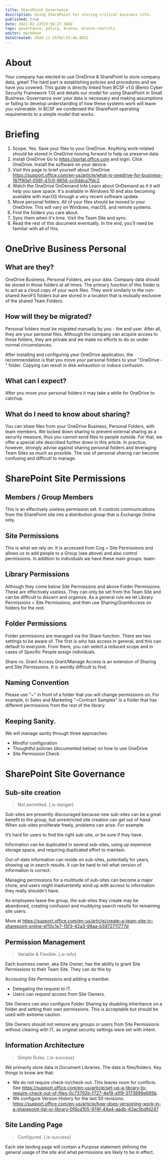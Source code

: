 ```yaml
---
title: SharePoint Governance
description: Using SharePoint for storing critical business info. 
published: true
date: 2021-02-13T23:56:27.368Z
tags: governance, policy, bronze, bronze-controls
editor: markdown
dateCreated: 2020-11-25T02:53:46.802Z
---
```


# About
Your company has elected to use OneDrive & SharePoint to store company data, great!  The hard part is establishing policies and procedures and we have you covered.  This guide is directly linked from BCSF v1.0 (Bento Cyber Security Framework 1.0) and details our model for using SharePoint in Small Business.  Governance over your data is necessary and making assumptions or failing to develop understanding of how these systems work will leave you vulnerable.  In BCSF we condensed the SharePoint operating requirements to a simple model that works. 

# Briefing
1. Scope.
Yes. Save your files to your OneDrive. Anything work-related should be stored in OneDrive moving forward to help us preserve data.
1. Install OneDrive	
Go to https://portal.office.com and login. Click OneDrive. Install the software on your device. 
1. Visit this page to brief yourself about OneDrive	https://support.office.com/en-us/article/what-is-onedrive-for-business-187f90af-056f-47c0-9656-cc0ddca7fdc2
1. Watch the OneDrive OnDemand Info	Learn about OnDemand as it it will help you save space. It's available in Windows 10 and also becoming available with macOS through a very recent software update.
1. Move personal folders.	All of your files should be moved to your OneDrive. This will vary on Windows, macOS, and remote systems. 
1. Find the folders you care about.	
1. Sync them when it's time.	Visit the Team Site and sync.
1. Read the rest of this document eventually.	In the end, you'll need be familiar with all of this.

# OneDrive Business Personal

## What are they?	
OneDrive Business, Personal Folders, are your data. Company data should be stored in those folders at all times. The primary function of this folder is to act as a cloud copy of your work files. They work similarly to the non-shared AeroFS folders but are stored in a location that is mutually exclusive of the shared Team Folders.

## How will they be migrated?	
Personal folders must be migrated manually by you - the end user. After all, they are your personal files. Although the company can acquire access to these folders, they are private and we make no efforts to do so under normal circumstances.

After installing and configuring your OneDrive application, the recommendation is that you move your personal folders to your "OneDrive - <COMPANY>" folder. Copying can result in disk exhaustion or induce confusion.

## What can I expect?	
After you move your personal folders it may take a while for OneDrive to catchup. 

## What do I need to know about sharing?	
You can share files from your OneDrive Business, Personal Folders, with team members. We locked down sharing to prevent external sharing as a security measure, thus you cannot send files to people outside. For that, we offer a special site described further down in this article. In practice, however, strongly advise against sharing personal folders and leveraging Team Sites as much as possible. The use of personal sharing can become confusing and difficult to manage.

  
# SharePoint Site Permissions

## Members / Group Members	
This is an effectively useless permission set. It controls communications from the SharePoint site into a distribution group that is Exchange Online only.

## Site Permissions	
This is what we rely on. It is accessed from Cog > Site Permissions and allows us to add people to a Group (see above) and also control permissions. In addition to individuals we have these main groups: team-<something>

## Library Permissions	
Although they come below Site Permissions and above Folder Permissions. These are effectively useless. They can only be set from the Team Site and can be difficult to discern and organize. As a general rule we let Library Permissions = Site Permissions, and then use Sharing/GrantAccess on folders for the rest.

## Folder Permissions	
Folder permissions are managed via the Share function. There are two settings to be aware of. The first is who has access in general, and this can default to everyone. From there, you can select a reduced scope and in cases of Specific People assign individuals.
 
Share vs. Grant Access	Grant/Manage Access is an extension of Sharing and Site Permissions. It is weirdly difficult to find.

##   Naming Convention

Please use "~" in front of a folder that you will change permissions on. For example, in Sales and Marketing "~Contract Samples" is a folder that has different permissions from the rest of the library.
  
## Keeping Sanity.	
We will manage sanity through three approaches:

- Mindful configuration
- Thoughtful policies (documented below) on how to use OneDrive
- Site Permission Check.  
  
  
# SharePoint Site Governance
  
## Sub-site creation	
> Not permitted.
{.is-danger}

Sub-sites are presently discouraged because new sub-sites can be a great benefit to the group, but unrestricted site creation can get out of hand. When sub-sites proliferate freely, problems can arise. For example:

It’s hard for users to find the right sub-site, or be sure if they have.

Information can be duplicated in several sub-sites, using up expensive storage space, and requiring duplicated effort to maintain.

Out-of-date information can reside on sub-sites, potentially for years, showing up in search results. It can be hard to tell what version of information is correct.

Managing permissions for a multitude of sub-sites can become a major chore, and users might inadvertently wind up with access to information they really shouldn’t have.

As employees leave the group, the sub-sites they create may be abandoned, creating confusion and muddying search results for remaining site users.

More at https://support.office.com/en-us/article/create-a-team-site-in-sharepoint-online-ef10c1e7-15f3-42a3-98aa-b5972711777d

## Permission Management	
> Variable & Flexible.
{.is-info}


Each business owner, aka Site Owner, has the ability to grant Site Permissions to their Team Site. They can do this by

Accessing Site Permissions and adding a member.
- Delegating the request to IT.
- Users can request access from Site Owners.

Site Owners can also configure Folder Sharing by disabling inheritance on a folder and setting their own permissions. This is acceptable but should be used with extreme caution.

Site Owners should not remove any groups or users from Site Permissions without clearing with IT, as original security settings were set with intent.

## Information Architecture	
> Simple Rules.
> {.is-success}

We primarily store data in Document Libraries. The data is files/folders. Key things to know are that:

- We do not require check-in/check-out. This leaves room for conflicts. See https://support.office.com/en-us/article/set-up-a-library-to-require-check-out-of-files-0c73792b-f727-4e19-a1f9-3173899e695b.
- We configure Version History for the last 50 revisions. https://support.office.com/en-us/article/how-does-versioning-work-in-a-sharepoint-list-or-library-0f6cd105-974f-44a4-aadb-43ac5bdfd247
  
## Site Landing Page	
> Configured.
{.is-success}

Each site landing page will contain a Purpose statement defining the general usage of the site and what permissions are likely to be in effect.
  